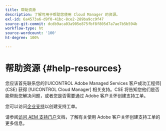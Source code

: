 ```yaml
---
title: 帮助资源
description: 了解可用于帮助您使用 Cloud Manager 的资源。
exl-id: 6a4573a6-d9f0-41bc-8ce2-289ba9cc9f47
source-git-commit: dcdb9aca03a905e875fbf8f805d7a7ae7b5b594b
workflow-type: ht
source-wordcount: '100'
ht-degree: 100%

---
```



# 帮助资源 {#help-resources}

您应该首先联系您的[!UICONTROL Adobe Managed Services 客户成功工程师] (CSE) 获得 [!UICONTROL Cloud Manager] 相关支持。CSE 将告知您他们是否能帮助您解决问题，或者您是否需要通过 Adobe 客户关怀创建支持工单。

您可以访问[企业支持](https://experienceleague.adobe.com/?support-tab=home#support)以创建支持工单。

请参阅[访问 AEM 支持门户](https://helpx.adobe.com/cn/enterprise/using/support-and-expert-services.html)文档，了解有关使用 Adobe 客户关怀创建支持工单的更多信息。
